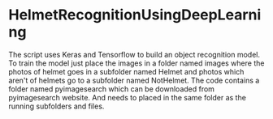 # HelmetRecognitionUsingDeepLearning
The script uses Keras and Tensorflow to build an object recognition model.
To train the model just place the images in a folder named images where the photos of helmet goes in a subfolder named Helmet and photos which aren't of helmets go to a subfolder named NotHelmet.
The code contains a folder named pyimagesearch which can be downloaded from pyimagesearch website. And needs to placed in the same folder as the running subfolders and files.
